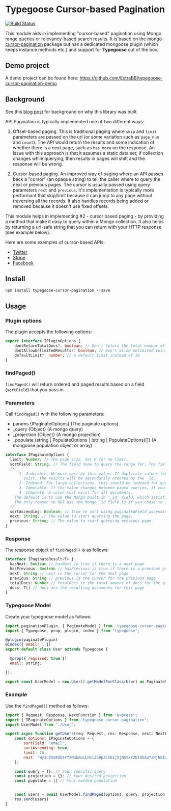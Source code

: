 # Typegoose Cursor-based Pagination

[![Build Status](https://travis-ci.com/ExtraBB/typegoose-cursor-pagination.svg?branch=master)](https://travis-ci.com/ExtraBB/typegoose-cursor-pagination)

This module aids in implementing "cursor-based" pagination using Mongo range queries or relevancy-based search results. It is based on the [mongo-cursor-pagination](https://www.npmjs.com/package/mongo-cursor-pagination) package but has a dedicated mongoose plugin (which keeps instance methods etc.) and support for **Typegoose** out of the box.

## Demo project
A demo project can be found here: https://github.com/ExtraBB/typegoose-cursor-pagination-demo

## Background

See this [blog post](https://mixmax.com/blog/api-paging-built-the-right-way) for background on why this library was built.

API Pagination is typically implemented one of two different ways:

1. Offset-based paging. This is traditional paging where `skip` and `limit` parameters are passed on the url (or some variation such as `page_num` and `count`). The API would return the results and some indication of whether there is a next page, such as `has_more` on the response. An issue with this approach is that it assumes a static data set; if collection changes while querying, then results in pages will shift and the response will be wrong.

2. Cursor-based paging. An improved way of paging where an API passes back a "cursor" (an opaque string) to tell the caller where to query the next or previous pages. The cursor is usually passed using query parameters `next` and `previous`. It's implementation is typically more performant that skip/limit because it can jump to any page without traversing all the records. It also handles records being added or removed because it doesn't use fixed offsets.

This module helps in implementing #2 - cursor based paging - by providing a method that make it easy to query within a Mongo collection. It also helps by returning a url-safe string that you can return with your HTTP response (see example below).

Here are some examples of cursor-based APIs:

* [Twitter](https://dev.twitter.com/overview/api/cursoring)
* [Stripe](https://stripe.com/docs/api#pagination-starting_after)
* [Facebook](https://developers.facebook.com/docs/graph-api/using-graph-api/#cursors)

## Install

`npm install typegoose-cursor-pagination --save`

## Usage

### Plugin options
The plugin accepts the following options:

```typescript
export interface IPluginOptions {
    dontReturnTotalDocs?: boolean; // Don't return the total number of results for the given query
    dontAllowUnlimitedResults?: boolean; // Don't allow unlimited results
    defaultLimit?: number; // A default limit instead of 10
}
```

### findPaged()

`findPaged()` will return ordered and paged results based on a field (`sortField`) that you pass in.

### Parameters 

Call `findPaged()` with the following parameters:
-  params {IPaginateOptions} (The paginate options)
-  _query {Object} (A mongo query)
-  _projection {Object} (A mongo projection)
-  _populate {string | PopulateOptions | (string | PopulateOptions)[]} (A mongoose population object or array)

```typescript
interface IPaginateOptions {
  limit: Number; // The page size. Set 0 for no limit.
  sortField: String; // The field name to query the range for. The field must be:
  /*
      1. Orderable. We must sort by this value. If duplicate values for paginatedField field
        exist, the results will be secondarily ordered by the _id.
      2. Indexed. For large collections, this should be indexed for query performance.
      3. Immutable. If the value changes between paged queries, it could appear twice.
      4. Complete. A value must exist for all documents.
    The default is to use the Mongo built-in '_id' field, which satisfies the above criteria.
    The only reason to NOT use the Mongo _id field is if you chose to implement your own ids.
  */
  sortAscending: Boolean; // True to sort using paginatedField ascending (default is false - descending).
  next: String; // The value to start querying the page.
  previous: String; // The value to start querying previous page.
}
```

### Response
The response object of `findPaged()` is as follows:

```typescript
interface IPaginateResult<T> {
  hasNext: Boolean // hasNext is true if there is a next page
  hasPrevious: Boolean // hasPrevious is true if there is a previous page
  next: String // next is the cursor for the next page
  previous: String // previous is the cursor for the previous page
  totalDocs: Number // totalDocs is the total amount of docs for the query
  docs: T[] // docs are the resulting documents for this page
}
```

### Typegoose Model
Create your typegoose model as follows:

```js
import paginationPlugin, { PaginateModel } from 'typegoose-cursor-pagination';
import { Typegoose, prop, plugin, index } from "typegoose";

@plugin(paginatePlugin)
@index({ email: 1 })
export default class User extends Typegoose {

  @prop({ required: true })
  email: string;

});

export const UserModel = new User().getModelForClass(User) as PaginateModel<User, typeof User>;
```

### Example
Use the `findPaged()` method as follows:

```js
import { Request, Response, NextFunction } from "express";
import { IPaginateOptions } from "typegoose-cursor-pagination";
import UserModel from "./User";

export async function getUsers(req: Request, res: Response, next: NextFunction) {
    const options: IPaginateOptions = {
        sortField: "email",
        sortAscending: true,
        limit: 10,
        next: "WyJuZXdAdG9rYXMubmwiLHsiJG9pZCI6IjVjNGYxY2U1ODAwYzNjNmIwOGVkZGY3ZCJ9XQ"
    };

    const query = {}; // Your specific query
    const projection = {}; // Your desired projection
    const populate = [] // Your needed population


    const users = await UserModel.findPaged(options, query, projection, populate);
    res.send(users)
}
```
